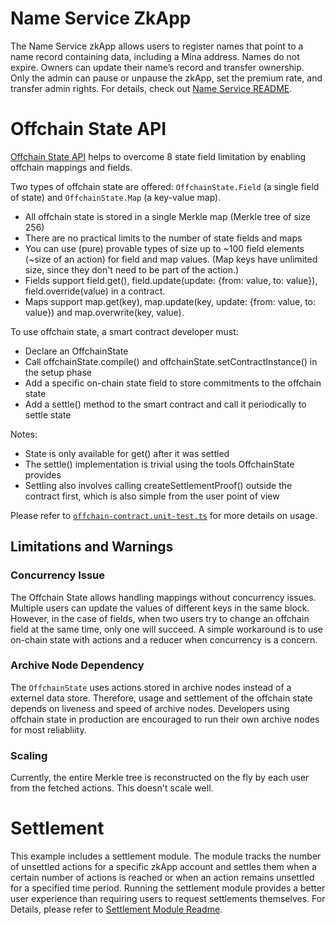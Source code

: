# Name Service ZkApp

The Name Service zkApp allows users to register names that point to a name record containing data, including a Mina address. Names do not expire. Owners can update their name’s record and transfer ownership. Only the admin can pause or unpause the zkApp, set the premium rate, and transfer admin rights. For details, check out [Name Service README](/contracts/README.md).

# Offchain State API

[Offchain State API](https://docs.minaprotocol.com/zkapps/o1js-reference/namespaces/Experimental/functions/OffchainState) helps to overcome 8 state field limitation by enabling offchain mappings and fields.

Two types of offchain state are offered: `OffchainState.Field` (a single field of state) and `OffchainState.Map` (a key-value map).

- All offchain state is stored in a single Merkle map (Merkle tree of size 256)
- There are no practical limits to the number of state fields and maps
- You can use (pure) provable types of size up to ~100 field elements (~size of an action) for field and map values. (Map keys have unlimited size, since they don't need to be part of the action.)
- Fields support field.get(), field.update(update: {from: value, to: value}), field.override(value) in a contract.
- Maps support map.get(key), map.update(key, update: {from: value, to: value}) and map.overwrite(key, value).

To use offchain state, a smart contract developer must:

- Declare an OffchainState
- Call offchainState.compile() and offchainState.setContractInstance() in the setup phase
- Add a specific on-chain state field to store commitments to the offchain state
- Add a settle() method to the smart contract and call it periodically to settle state

Notes:

- State is only available for get() after it was settled
- The settle() implementation is trivial using the tools OffchainState provides
- Settling also involves calling createSettlementProof() outside the contract first, which is also simple from the user point of view

Please refer to [`offchain-contract.unit-test.ts`](https://github.com/o1-labs/o1js/blob/main/src/lib/mina/actions/offchain-contract.unit-test.ts) for more details on usage.

## Limitations and Warnings

### Concurrency Issue

The Offchain State allows handling mappings without concurrency issues. Multiple users can update the values of different keys in the same block. However, in the case of fields, when two users try to change an offchain field at the same time, only one will succeed. A simple workaround is to use on-chain state with actions and a reducer when concurrency is a concern.

### Archive Node Dependency

The `OffchainState` uses actions stored in archive nodes instead of a externel data store. Therefore, usage and settlement of the offchain state depends on liveness and speed of archive nodes.  Developers using offchain state in production are encouraged to run their own archive nodes for most reliabliity.

### Scaling

Currently, the entire Merkle tree is reconstructed on the fly by each user from the fetched actions. This doesn't scale well.

# Settlement

This example includes a settlement module. The module tracks the number of unsettled actions for a specific zkApp account and settles them when a certain number of actions is reached or when an action remains unsettled for a specified time period. Running the settlement module provides a better user experience than requiring users to request settlements themselves.
For Details, please refer to [Settlement Module Readme](/settlement/README.md).
